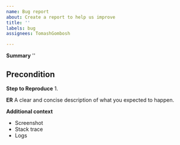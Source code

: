 ```yaml
---
name: Bug report
about: Create a report to help us improve
title: ''
labels: bug
assignees: TomashGombosh

---
```


**Summary**
''

**Precondition**
- 

**Step to Reproduce**
1. 

**ER**
A clear and concise description of what you expected to happen.

**Additional context**
- Screenshot
- Stack trace
- Logs
